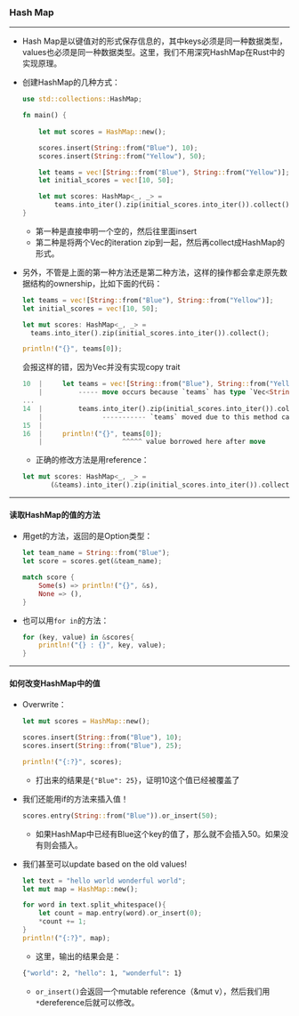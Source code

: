 ### Hash Map

---

+ Hash Map是以键值对的形式保存信息的，其中keys必须是同一种数据类型，values也必须是同一种数据类型。这里，我们不用深究HashMap在Rust中的实现原理。

+ 创建HashMap的几种方式：

  ```rust
  use std::collections::HashMap;
  
  fn main() {
      
      let mut scores = HashMap::new();
  
      scores.insert(String::from("Blue"), 10);
      scores.insert(String::from("Yellow"), 50);
  
      let teams = vec![String::from("Blue"), String::from("Yellow")];
      let initial_scores = vec![10, 50];
  
      let mut scores: HashMap<_, _> = 
          teams.into_iter().zip(initial_scores.into_iter()).collect();
  }
  ```

  + 第一种是直接申明一个空的，然后往里面insert
  + 第二种是将两个Vec的iteration zip到一起，然后再collect成HashMap的形式。

+ 另外，不管是上面的第一种方法还是第二种方法，这样的操作都会拿走原先数据结构的ownership，比如下面的代码：

  ```rust
  let teams = vec![String::from("Blue"), String::from("Yellow")];
  let initial_scores = vec![10, 50];
  
  let mut scores: HashMap<_, _> = 
    teams.into_iter().zip(initial_scores.into_iter()).collect();
  
  println!("{}", teams[0]);
  ```

  会报这样的错，因为Vec并没有实现copy trait

  ```rust
  10  |     let teams = vec![String::from("Blue"), String::from("Yellow")];
      |         ----- move occurs because `teams` has type `Vec<String>`, which does not implement the `Copy` trait
  ...
  14  |         teams.into_iter().zip(initial_scores.into_iter()).collect();
      |               ----------- `teams` moved due to this method call
  15  | 
  16  |     println!("{}", teams[0]);
      |                    ^^^^^ value borrowed here after move
  ```

  + 正确的修改方法是用reference：

  ```rust
  let mut scores: HashMap<_, _> = 
         (&teams).into_iter().zip(initial_scores.into_iter()).collect();
  ```


---

#### 读取HashMap的值的方法

+ 用get的方法，返回的是Option<T>类型：

  ```rust
  let team_name = String::from("Blue");
  let score = scores.get(&team_name);
  
  match score {
      Some(s) => println!("{}", &s),
      None => (),
  }
  ```

+ 也可以用`for in`的方法：

  ```rust
  for (key, value) in &scores{
      println!("{} : {}", key, value);
  }
  ```

---

#### 如何改变HashMap中的值

+ Overwrite：

  ```rust
  let mut scores = HashMap::new();
  
  scores.insert(String::from("Blue"), 10);
  scores.insert(String::from("Blue"), 25);
  
  println!("{:?}", scores);
  ```

  + 打出来的结果是`{"Blue": 25}`，证明10这个值已经被覆盖了

+ 我们还能用if的方法来插入值！

  ```rust
  scores.entry(String::from("Blue")).or_insert(50);
  ```

  + 如果HashMap中已经有Blue这个key的值了，那么就不会插入50。如果没有则会插入。

+ 我们甚至可以update based on the old values!

  ```rust
  let text = "hello world wonderful world";
  let mut map = HashMap::new();
  
  for word in text.split_whitespace(){
      let count = map.entry(word).or_insert(0);
      *count += 1;
  }
  println!("{:?}", map);
  ```

  + 这里，输出的结果会是：

  ```bash
  {"world": 2, "hello": 1, "wonderful": 1}
  ```

  + `or_insert()`会返回一个mutable reference（&mut v），然后我们用`*`dereference后就可以修改。

  

